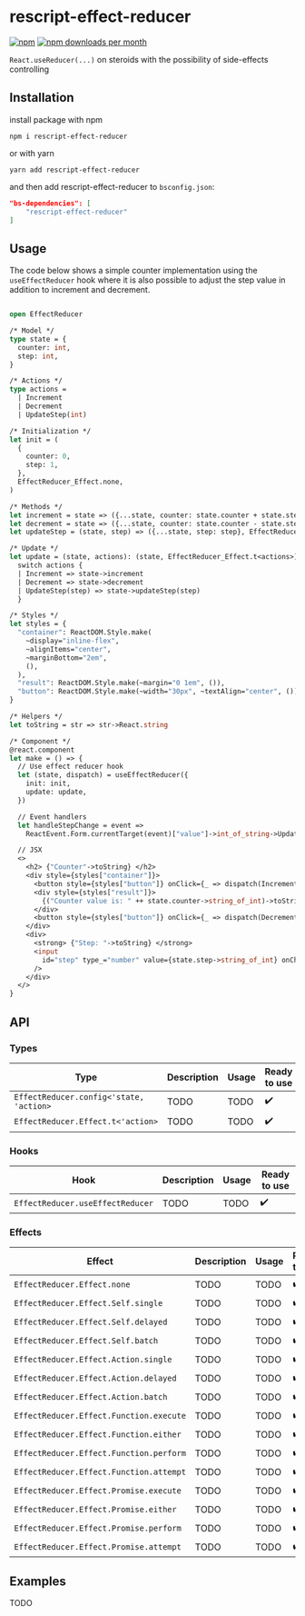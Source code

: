 # rescript-effect-reducer

[![npm](https://img.shields.io/npm/v/rescript-effect-reducer)](https://npm.im/rescript-effect-reducer)
[![npm downloads per month](https://img.shields.io/npm/dm/rescript-effect-reducer)](https://npm.im/rescript-effect-reducer)

`React.useReducer(...)` on steroids with the possibility of side-effects controlling

## Installation

install package with npm

```
npm i rescript-effect-reducer
```

or with yarn

```
yarn add rescript-effect-reducer
```

and then add rescript-effect-reducer to `bsconfig.json`:

```json
"bs-dependencies": [
    "rescript-effect-reducer"
]
```

## Usage

The code below shows a simple counter implementation using the `useEffectReducer` hook where it is also possible to adjust the step value in addition to increment and decrement.

```ocaml

open EffectReducer

/* Model */
type state = {
  counter: int,
  step: int,
}

/* Actions */
type actions =
  | Increment
  | Decrement
  | UpdateStep(int)

/* Initialization */
let init = (
  {
    counter: 0,
    step: 1,
  },
  EffectReducer_Effect.none,
)

/* Methods */
let increment = state => ({...state, counter: state.counter + state.step}, EffectReducer_Effect.none)
let decrement = state => ({...state, counter: state.counter - state.step}, EffectReducer_Effect.none)
let updateStep = (state, step) => ({...state, step: step}, EffectReducer_Effect.none)

/* Update */
let update = (state, actions): (state, EffectReducer_Effect.t<actions>) =>
  switch actions {
  | Increment => state->increment
  | Decrement => state->decrement
  | UpdateStep(step) => state->updateStep(step)
  }

/* Styles */
let styles = {
  "container": ReactDOM.Style.make(
    ~display="inline-flex",
    ~alignItems="center",
    ~marginBottom="2em",
    (),
  ),
  "result": ReactDOM.Style.make(~margin="0 1em", ()),
  "button": ReactDOM.Style.make(~width="30px", ~textAlign="center", ()),
}

/* Helpers */
let toString = str => str->React.string

/* Component */
@react.component
let make = () => {
  // Use effect reducer hook
  let (state, dispatch) = useEffectReducer({
    init: init,
    update: update,
  })

  // Event handlers
  let handleStepChange = event =>
    ReactEvent.Form.currentTarget(event)["value"]->int_of_string->UpdateStep->dispatch

  // JSX
  <>
    <h2> {"Counter"->toString} </h2>
    <div style={styles["container"]}>
      <button style={styles["button"]} onClick={_ => dispatch(Increment)}> {"+"->toString} </button>
      <div style={styles["result"]}>
        {("Counter value is: " ++ state.counter->string_of_int)->toString}
      </div>
      <button style={styles["button"]} onClick={_ => dispatch(Decrement)}> {"-"->toString} </button>
    </div>
    <div>
      <strong> {"Step: "->toString} </strong>
      <input
        id="step" type_="number" value={state.step->string_of_int} onChange={handleStepChange}
      />
    </div>
  </>
}

```

## API

### Types

| Type                                    | Description | Usage | Ready to use       |
| --------------------------------------- | ----------- | ----- | ------------------ |
| `EffectReducer.config<'state, 'action>` | TODO        | TODO  | :heavy_check_mark: |
| `EffectReducer.Effect.t<'action>`       | TODO        | TODO  | :heavy_check_mark: |

### Hooks

| Hook                             | Description | Usage | Ready to use       |
| -------------------------------- | ----------- | ----- | ------------------ |
| `EffectReducer.useEffectReducer` | TODO        | TODO  | :heavy_check_mark: |

### Effects

| Effect                                  | Description | Usage | Ready to use       |
| --------------------------------------- | ----------- | ----- | ------------------ |
| `EffectReducer.Effect.none`             | TODO        | TODO  | :heavy_check_mark: |
| `EffectReducer.Effect.Self.single`      | TODO        | TODO  | :heavy_check_mark: |
| `EffectReducer.Effect.Self.delayed`     | TODO        | TODO  | :heavy_check_mark: |
| `EffectReducer.Effect.Self.batch`       | TODO        | TODO  | :heavy_check_mark: |
| `EffectReducer.Effect.Action.single`    | TODO        | TODO  | :heavy_check_mark: |
| `EffectReducer.Effect.Action.delayed`   | TODO        | TODO  | :heavy_check_mark: |
| `EffectReducer.Effect.Action.batch`     | TODO        | TODO  | :heavy_check_mark: |
| `EffectReducer.Effect.Function.execute` | TODO        | TODO  | :heavy_check_mark: |
| `EffectReducer.Effect.Function.either`  | TODO        | TODO  | :heavy_check_mark: |
| `EffectReducer.Effect.Function.perform` | TODO        | TODO  | :heavy_check_mark: |
| `EffectReducer.Effect.Function.attempt` | TODO        | TODO  | :heavy_check_mark: |
| `EffectReducer.Effect.Promise.execute`  | TODO        | TODO  | :heavy_check_mark: |
| `EffectReducer.Effect.Promise.either`   | TODO        | TODO  | :heavy_check_mark: |
| `EffectReducer.Effect.Promise.perform`  | TODO        | TODO  | :heavy_check_mark: |
| `EffectReducer.Effect.Promise.attempt`  | TODO        | TODO  | :heavy_check_mark: |

## Examples

TODO
